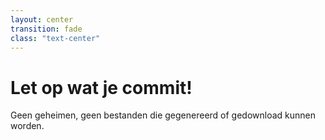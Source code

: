 ```yaml
---
layout: center
transition: fade
class: "text-center"
---
```


# Let op wat je commit!

<span class="font-extralight">
  Geen geheimen, geen bestanden die gegenereerd of gedownload kunnen worden.
</span>
